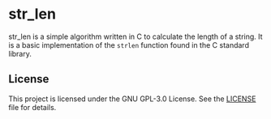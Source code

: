 # str_len

str_len is a simple algorithm written in C
to calculate the length of a string. It is a basic implementation of the `strlen` function found in the C standard library.

## License

This project is licensed under the GNU GPL-3.0 License. See the [LICENSE](LICENSE) file for details.